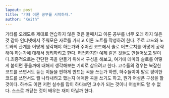 ```yaml
---
layout: post
title: "기타 이론 공부를 시작하자."
author: "Keith"
---
```


기타를 오래도록 제대로 연습하지 않은 것은 둘째치고 이론 공부를 너무 오래 하지 않은 것 같아 인터넷에서 주워모은 자료를 가지고 이론 노트를 작성하려 한다. 주로 코드와 노트와의 관계를 어떻게 생각해야 하는가와 주어진 코드에서 솔로 어프로치를 어떻게 공략해야 하는가에 대해서 정리하려고 한다. 허접하지만 예제 같은 것들도 만들어보고 말이다.최종적으로는 간단한 곡을 만들기 위해서 구성을 해보고, 여기에 테마와 솔로를 어떻게 붙이면 좋을까에 대해서 생각해보는 기회로 삼으려고 한다. 고수들의 경우는 복잡한 코드를 쓰면서도 듣는 이들을 편하게 만드는 곡을 쓰는가 하면, 하수들이야 말로 평이한 코드를 쓰면서도 뭘 나타내려고 했는지 애매한 곡을 쓰기도 하고, 뭔가 어설픈 구성을 할 것이다. 하수도 이런 저런 실수를 많이 하다보면 고수가 되는 것이니 어설퍼도 할 수 없다. 스스로 깨닫는 것이 배우는 재미 아닐까 한다.

